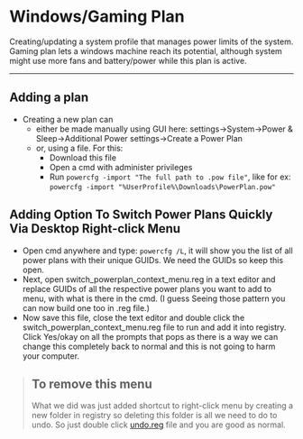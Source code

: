 # Windows/Gaming Plan
Creating/updating a system profile that manages power limits of the system. Gaming plan lets a windows machine reach its potential, although system might use more fans and battery/power while this plan is active. 

-----------------

## Adding a plan
* Creating a new plan can
	* either be made manually using GUI here: settings->System->Power & Sleep->Additional Power settings->Create a Power Plan
	* or, using a file. For this:
		* Download this file
		* Open a cmd with administer privileges
		* Run `powercfg -import "The full path to .pow file"`, like for ex: `powercfg -import "%UserProfile%\Downloads\PowerPlan.pow"`

## Adding Option To Switch Power Plans Quickly Via Desktop Right-click Menu
* Open cmd anywhere and type: `powercfg /L`, it will show you the list of all power plans with their unique GUIDs. We need the GUIDs so keep this open. 
* Next, open switch_powerplan_context_menu.reg in a text editor and replace GUIDs of all the respective power plans you want to add to menu, with what is there in the cmd. (I guess Seeing those pattern you can now build one too in .reg file.)
* Now save this file, close the text editor and double click the switch_powerplan_context_menu.reg file to run and add it into registry. Click Yes/okay on all the prompts that pops as there is a way we can change this completely back to normal and this is not going to harm your computer.

> ## To remove this menu 
>	What we did was just added shortcut to right-click menu by creating a new folder in registry so deleting this folder is all we need to do to undo. So just double click [undo.reg](https://github.com/anshuljain21120/Exports-and-configs/blob/master/Windows/Gaming%20Plan/undo.reg) file and you are good as normal.
